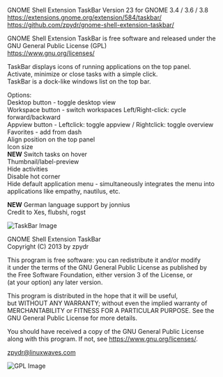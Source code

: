 GNOME Shell Extension TaskBar Version 23 for GNOME 3.4 / 3.6 / 3.8  
https://extensions.gnome.org/extension/584/taskbar/             
https://github.com/zpydr/gnome-shell-extension-taskbar/         
        
GNOME Shell Extension TaskBar is free software and released under the GNU General Public License (GPL)          
https://www.gnu.org/licenses/

TaskBar displays icons of running applications on the top panel.        
Activate, minimize or close tasks with a simple click.          
TaskBar is a dock-like windows list on the top bar.

Options:                        
Desktop button - toggle desktop view                            
Workspace button - switch workspaces Left/Right-click: cycle forward/backward                   
Appview button - Leftclick: toggle appview / Rightclick: toggle overview                      
Favorites - add from dash       
Align position on the top panel                                 
Icon size               
**NEW** Switch tasks on hover              
Thumbnail/label-preview         
Hide activities                 
Disable hot corner              
Hide default application menu - simultaneously integrates the menu into                         
applications like empathy, nautilus, etc.   
        
**NEW** German language support by jonnius    
Credit to Xes, flubshi, rogst   
        
![TaskBar Image](https://extensions.gnome.org/static/extension-data/screenshots/screenshot_584_12.png)
        
GNOME Shell Extension TaskBar           
Copyright (C) 2013 by zpydr             
                
This program is free software: you can redistribute it and/or modify            
it under the terms of the GNU General Public License as published by            
the Free Software Foundation, either version 3 of the License, or               
(at your option) any later version.             
                
This program is distributed in the hope that it will be useful,         
but WITHOUT ANY WARRANTY; without even the implied warranty of          
MERCHANTABILITY or FITNESS FOR A PARTICULAR PURPOSE. See the            
GNU General Public License for more details.            
                
You should have received a copy of the GNU General Public License               
along with this program. If not, see https://www.gnu.org/licenses/.              
                
zpydr@linuxwaves.com            
                
![GPL Image](https://www.gnu.org/graphics/gplv3-127x51.png)
